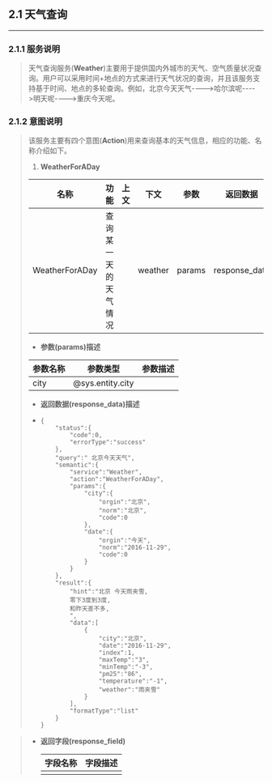 ## 2.1 天气查询

---

### 2.1.1 服务说明

> 天气查询服务\(**Weather**\)主要用于提供国内外城市的天气、空气质量状况查询。用户可以采用时间+地点的方式来进行天气状况的查询，并且该服务支持基于时间、地点的多轮查询。例如，北京今天天气----&gt;哈尔滨呢----&gt;明天呢----&gt;重庆今天呢。

### 2.1.2 意图说明

> 该服务主要有四个意图\(**Action**\)用来查询基本的天气信息，相应的功能、名称介绍如下。
> 
> 1. **WeatherForADay**
> 
>   | 名称 | 功能 | 上文 | 下文 | 参数 | 返回数据 | 返回字段 |
>   | --- | --- | --- | --- | --- | --- | --- |
>   | WeatherForADay | 查询某一天的天气情况 |  | weather | params | response\_data | response\_field |
> 
>   * **参数\(params\)描述**
> 
>   | 参数名称 | 参数类型 | 参数描述 |
>   | --- | --- | --- |
>   | city | @sys.entity.city |  |
> 
>   * **返回数据\(response\_data\)描述**
>   * ```
>     {
>         "status":{
>             "code":0,
>             "errorType":"success"
>         },
>         "query":" 北京今天天气",
>         "semantic":{
>             "service":"Weather",
>             "action":"WeatherForADay",
>             "params":{
>                 "city":{
>                     "orgin":"北京",
>                     "norm":"北京",
>                     "code":0
>                 },
>                 "date":{
>                     "orgin":"今天",
>                     "norm":"2016-11-29",
>                     "code":0
>                 }
>             }
>         },
>         "result":{
>             "hint":"北京 今天雨夹雪,
>             零下3度到3度,
>             和昨天差不多,
>             ",
>             "data":[
>                 {
>                     "city":"北京",
>                     "date":"2016-11-29",
>                     "index":1,
>                     "maxTemp":"3",
>                     "minTemp":"-3",
>                     "pm25":"86",
>                     "temperature":"-1",
>                     "weather":"雨夹雪"
>                 }
>             ],
>             "formatType":"list"
>         }
>     }
> 
>     ```

> * **返回字段\(response\_field\)**
> 
>   | 字段名称 | 字段描述 |
>   | --- | --- |
>   |  |  |

